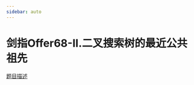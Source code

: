 ```yaml
---
sidebar: auto
---
```


# 剑指Offer68-II.二叉搜索树的最近公共祖先
[题目描述](https://leetcode.cn/leetbook/read/illustrate-lcof/59n5zi/)

